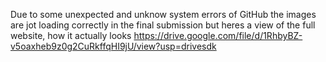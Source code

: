 Due to some unexpected and unknow system errors of GitHub the images are jot loading correctly in the final submission 
but heres a view of the full website, how it actually looks
https://drive.google.com/file/d/1RhbyBZ-v5oaxheb9z0g2CuRkffqHI9jU/view?usp=drivesdk
